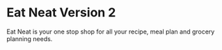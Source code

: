 # Eat Neat Version 2
Eat Neat is your one stop shop for all your recipe, meal plan and grocery planning needs.
